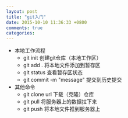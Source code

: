```yaml
---
layout: post
title: "git入门"
date: 2015-10-10 11:36:33 +0800
comments: true
categories: 
---
```

- 本地工作流程
	- git init 创建git仓库（本地工作区）
	- git add . 将本地文件添加到暂存区
	- git status 查看暂存区状态
	- git commit -m "message" 提交到历史提交
- 其他命令
	- git clone url 下载（克隆）仓库
	- git pull 将服务器上的数据拉下来
	- git push 将本地文件推到服务器上